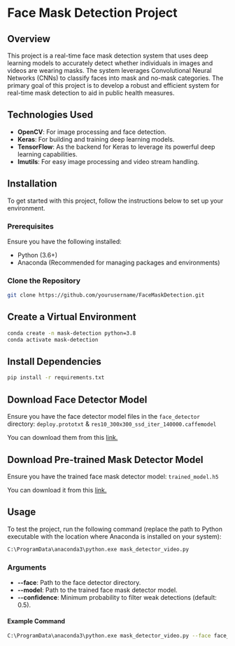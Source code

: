# Face Mask Detection Project

## Overview

This project is a real-time face mask detection system that uses deep learning models to accurately detect whether individuals in images and videos are wearing masks. The system leverages Convolutional Neural Networks (CNNs) to classify faces into mask and no-mask categories. The primary goal of this project is to develop a robust and efficient system for real-time mask detection to aid in public health measures.

## Technologies Used

- **OpenCV**: For image processing and face detection.
- **Keras**: For building and training deep learning models.
- **TensorFlow**: As the backend for Keras to leverage its powerful deep learning capabilities.
- **Imutils**: For easy image processing and video stream handling.

## Installation

To get started with this project, follow the instructions below to set up your environment.

### Prerequisites

Ensure you have the following installed:

- Python (3.6+)
- Anaconda (Recommended for managing packages and environments)

### Clone the Repository

```bash
git clone https://github.com/yourusername/FaceMaskDetection.git
```

## Create a Virtual Environment

```bash
conda create -n mask-detection python=3.8
conda activate mask-detection
```

## Install Dependencies
```bash
pip install -r requirements.txt
```

## Download Face Detector Model

Ensure you have the face detector model files in the `face_detector` directory:
`deploy.prototxt` & `res10_300x300_ssd_iter_140000.caffemodel`

You can download them from this <a href="https://github.com/opencv/opencv/tree/master/samples/dnn/face_detector">link.</a>

## Download Pre-trained Mask Detector Model

Ensure you have the trained face mask detector model:
`trained_model.h5`

You can download it from this <a href="https://github.com/amirhalijani/FaceMaskDetection/blob/main/trained_model.h5">link.</a>

## Usage

To test the project, run the following command (replace the path to Python executable with the location where Anaconda is installed on your system):
```bash
C:\ProgramData\anaconda3\python.exe mask_detector_video.py
```

### Arguments
- **--face**: Path to the face detector directory.
- **--model**: Path to the trained face mask detector model.
- **--confidence**: Minimum probability to filter weak detections (default: 0.5).

#### Example Command
```bash
C:\ProgramData\anaconda3\python.exe mask_detector_video.py --face face_detector --model trained_model.h5 --confidence 0.5
```
